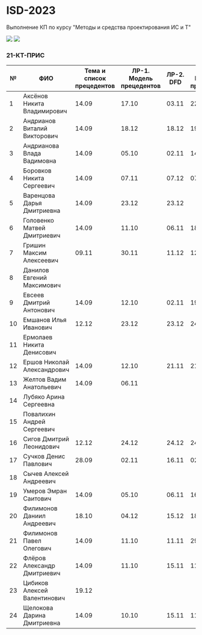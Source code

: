 # ISD-2023
Выполнение КП по курсу "Методы и средства проектирования ИС и Т"

<img src="https://img.shields.io/github/commit-activity/m/nntu-cs/ISD-2023?color=lime&style=for-the-badge">
<img src="https://img.shields.io/github/last-commit/nntu-cs/ISD-2023?color=darkgreen&style=for-the-badge">

### 21-КТ-ПРИС

|№ |  ФИО | Тема и список прецедентов | ЛР-1. Модель прецедентов | ЛР-2. DFD | ЛР-3. Модель процессов | ЛР-4. Модели данных | Курсовой проект | Итог | Итог | Итог |
| -- | ------ |  ----- |  ----- |  ----- |  ----- |  ----- |  ----- |  ----- |  ----- |  ----- |
| 1 | Аксёнов Никита Владимирович | 14.09 | 17.10 | 03.11 | 22.11 | 13.12 | 19.12 |
| 2 | Андрианов Виталий Викторович | 14.09 | 18.12 | 18.12 | 19.12 | 24.12 |      |
| 3 | Андрианова Влада Вадимовна  | 14.09 | 05.10 | 02.11 | 14.11 | 03.12 | 18.12 |
| 4 | Боровков Никита Сергеевич | 14.09 | 07.11 | 07.12 | 07.12 | 12.12 | 18.12 |
| 5 | Варенцова Дарья Дмитриевна | 14.09 | 23.12 | 23.12 |      |      |      |
| 6 | Головенко Матвей Дмитриевич | 14.09 | 11.10 | 06.11 | 18.11 | 11.12 | 18.12 |
| 7 | Гришин Максим Алексеевич | 09.11 | 30.11 | 11.12 | 12.12 | 15.12 | 19.12 |
| 8 | Данилов Евгений Максимович |      |      |      |      |      |      |
| 9 | Евсеев Дмитрий Антонович | 14.09 | 12.10 | 02.11 | 19.11 | 30.11 | 18.12 |
| 10 | Емшанов Илья Иванович | 12.12 | 23.12 | 23.12 | 24.12 |      |      |
| 11 | Ермолаев Никита Денисович |      |      |      |      |      |      |
| 12 | Ершов Николай Александрович | 14.09 | 12.10 | 21.11 | 21.11 | 11.12 | 19.12 |
| 13 | Желтов Вадим Анатольевич | 14.09 | 06.11 |      |      |      |      |
| 14 | Лубяко Арина Сергеевна |      |      |      |      |      |      |
| 15 | Повалихин Андрей Сергеевич |      |      |      |      |      |      |
| 16 | Сигов Дмитрий Леонидович | 12.12 | 24.12 | 24.12 | 24.12 | 24.12 |      |
| 17 | Сучков Денис Павлович | 28.09 | 02.11 | 16.11 | 02.12 | 07.12 | 18.12 |
| 18 | Сычев Алексей Андреевич |      |      |      |      |      |      |
| 19 | Умеров Эмран Саитович | 14.09 | 05.10 | 06.11 | 16.11 | 29.11 | 18.12 |
| 20 | Филимонов Даниил Андреевич | 18.10 | 04.12 | 15.12 | 18.12 |      | 19.12 |
| 21 | Филимонов Павел Олегович | 14.09 | 11.10 | 11.11 | 29.11 | 08.12 | 19.12 |
| 22 | Флёров Александр Дмитриевич | 14.09 | 11.10 | 15.11 | 11.12 | 14.12 | 20.12 |
| 23 | Цибиков Алексей Валентинович | 19.12 |      |      |      |      |      |
| 24 | Щелокова Дарина Дмитриевна | 14.09 | 10.10 | 15.11 | 11.12 | 14.12 | 19.12 |
